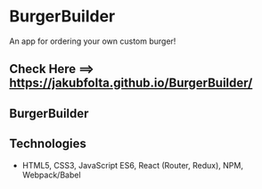 # BurgerBuilder
An app for ordering your own custom burger!

## Check Here ==> https://jakubfolta.github.io/BurgerBuilder/

## BurgerBuilder


## Technologies
* HTML5, CSS3, JavaScript ES6, React (Router, Redux), NPM, Webpack/Babel
